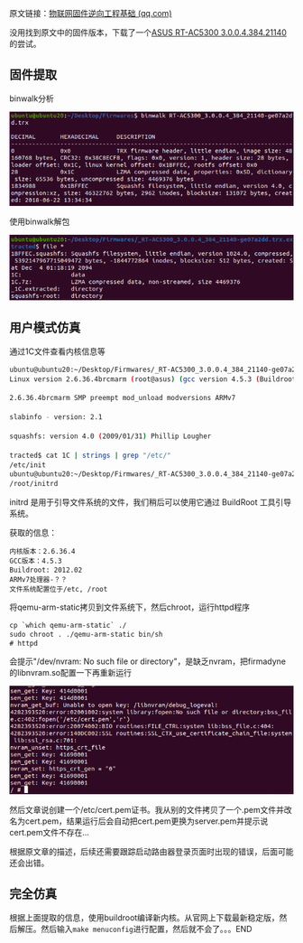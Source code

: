 原文链接：[物联网固件逆向工程基础 (qq.com)](https://mp.weixin.qq.com/s?__biz=MzU2NDY2OTU4Nw==&mid=2247509050&idx=1&sn=26be262f12e6b535199869cfee3619fc&chksm=fc4599c6cb3210d07b244ad1db01614e25069cb28fe1be9672c3545c562eb4dc8e51d8bd29f6&scene=126&sessionid=1691601255&key=2a83edf5b0c7443468b5e1654ec198ef0205f83fa151713ffd51e386f68a6b8245d96a030824963be960bb1587ab49f8abddc49a5efa96135746b00fb3c0a8a2bbbec14f5d98ded4bce3737ed37550160b1c4edc4e66ed34a5c2d4ef3eb9903c1d9376dfa6b62efa97be3604e71f55a5afa55ebc41690dd46a36b0e821875ef5&ascene=15&uin=MzgxODQ4MjMz&devicetype=Windows+10+x64&version=63060012&lang=zh_CN&session_us=gh_20e7cc213b82&countrycode=GY&exportkey=n_ChQIAhIQqVGnzikExXP91pln1FQbrBLvAQIE97dBBAEAAAAAAC0kKJECczYAAAAOpnltbLcz9gKNyK89dVj0CtOLdqkpCivfE9i1kUrEaTVv8BZp310uiZVESo4Encc3eLKYqVYzNdkXloApOC3xYLoLaDZRCkQzJ%2F5W44BXQE58loYuFcyu5OCRi4PZVVoxk%2FVO%2FFW53t9uFgAhvtbIpQRZt%2FoaQCU7P6GYZjXCuvy%2FjZMdHbu4W8UnaermC1Ca%2Fs%2BDymtPRD79aQD%2B%2BbCkZpbGwdqOiszPv2z%2Bs1N6R3xR%2BZmV2e230ez3QjETWege79C3AOTNpO%2FvZ70AGestHsq3rWIxYqwB&acctmode=0&pass_ticket=0rAsoEubofcrSS3jfgjQWTqNt2OHtmVqzLNAOdqCkNleJNJOF%2FaUmO1qdSoW9twO&wx_header=0&fontgear=1)

没用找到原文中的固件版本，下载了一个[ASUS RT-AC5300 3.0.0.4.384.21140](https://dlsvr04.asus.com.cn/pub/ASUS/wireless/RT-AC5300/FW_RT_AC5300_300438421140.ZIP?model=RT-AC5300)的尝试。

## 固件提取

binwalk分析

![](images/Pasted%20image%2020231009093426.png)

使用binwalk解包

![](images/Pasted%20image%2020231009093741.png)

## 用户模式仿真
通过1C文件查看内核信息等

```bash
ubuntu@ubuntu20:~/Desktop/Firmwares/_RT-AC5300_3.0.0.4_384_21140-ge07a2dd.trx.extracted$ cat 1C | strings | grep "version"
Linux version 2.6.36.4brcmarm (root@asus) (gcc version 4.5.3 (Buildroot 2012.02) ) #1 SMP PREEMPT Fri Jun 22 21:12:37 CST 2018

2.6.36.4brcmarm SMP preempt mod_unload modversions ARMv7

slabinfo - version: 2.1

squashfs: version 4.0 (2009/01/31) Phillip Lougher

tracted$ cat 1C | strings | grep "/etc/"
/etc/init
ubuntu@ubuntu20:~/Desktop/Firmwares/_RT-AC5300_3.0.0.4_384_21140-ge07a2dd.trx.extracted$ cat 1C | strings | grep "/root/"
/root/initrd
```

initrd 是用于引导文件系统的文件，我们稍后可以使用它通过 BuildRoot 工具引导系统。

获取的信息：

```
内核版本：2.6.36.4
GCC版本：4.5.3
Buildroot: 2012.02
ARMv7处理器-？？
文件系统配置位于/etc, /root
```

将qemu-arm-static拷贝到文件系统下，然后chroot，运行httpd程序

```
cp `which qemu-arm-static` ./
sudo chroot . ./qemu-arm-static bin/sh
# httpd
```

会提示"/dev/nvram: No such file or directory"，是缺乏nvram，把firmadyne的libnvram.so配置一下再重新运行

![](images/Pasted%20image%2020231009095140.png)

然后文章说创建一个/etc/cert.pem证书。我从别的文件拷贝了一个.pem文件并改名为cert.pem，结果运行后会自动把cert.pem更换为server.pem并提示说cert.pem文件不存在...

根据原文章的描述，后续还需要跟踪启动路由器登录页面时出现的错误，后面可能还会出错。

## 完全仿真
根据上面提取的信息，使用buildroot编译新内核。从官网上下载最新稳定版，然后解压。然后输入`make menuconfig`进行配置，然后就不会了。。。END


